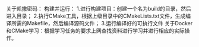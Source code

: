 关于凯撒密码：
构建并运行：
1.进行构建项目：创建一个名为build的目录，然后进入目录；
2.执行CMake工具，根据上级目录中的CMakeLists.txt文件，生成编译所需的Makefile，然后编译源码文件；
3.运行编译好的可执行文件
关于Docker和CMake学习：根据学习任务的要求上网查找资料进行学习并进行相应的实际操作。


